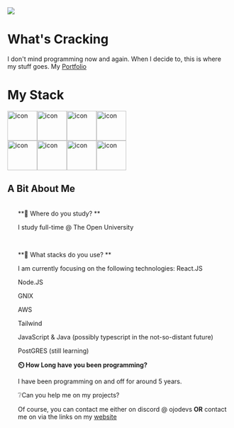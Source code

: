 <div class="sauced">
<img src="https://capsule-render.vercel.app/api?type=venom&height=200&color=0089c5&text=Welcome%20To%20My%20Github&fontColor=c1c1c1&fontSize=50&animation=fadeIn&descAlign=56">
<h1>What's Cracking</h1>
I don't mind programming now and again. When I decide to, this is where my stuff goes.
 My <a href="www.ojodevs.tech">Portfolio</a>
<br>

  <H1> My Stack </H1>
  <div style="display: flex; align-items: flex-start;"><img src="https://techstack-generator.vercel.app/js-icon.svg" alt="icon" width="67" height="67" /><img src="https://techstack-generator.vercel.app/nginx-icon.svg" alt="icon" width="67" height="67" /><img src="https://techstack-generator.vercel.app/mysql-icon.svg" alt="icon" width="67" height="67" /><img src="https://techstack-generator.vercel.app/java-icon.svg" alt="icon" width="67" height="67" /></div><div style="display: flex; align-items: flex-start;"><img src="https://techstack-generator.vercel.app/github-icon.svg" alt="icon" width="67" height="67" /><img src="https://techstack-generator.vercel.app/restapi-icon.svg" alt="icon" width="67" height="67" /><img src="https://techstack-generator.vercel.app/docker-icon.svg" alt="icon" width="67" height="67" /><img src="https://techstack-generator.vercel.app/aws-icon.svg" alt="icon" width="67" height="67" /></div>
<h2 class="saucier">A Bit About Me</h2>
<ul>
  
<br/>
**🏫 Where do you study? **
  
I study full-time @ The Open University 

<br/>

**🔭  What stacks do you use? **

I am currently focusing on the following technologies: 
React.JS

Node.JS

GNIX

AWS

Tailwind

JavaScript & Java (possibly typescript in the not-so-distant future)

PostGRES (still learning)

**⏲️ How Long have you been programming?**

I have been programming on and off for around 5 years.

❔Can you help me on my projects?

Of course, you can contact me either on discord @ ojodevs **OR** contact me on via the links on my <a href="www.ojodevs.tech">website</a>


